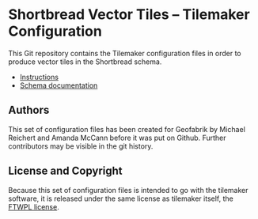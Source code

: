 # Shortbread Vector Tiles – Tilemaker Configuration

This Git repository contains the Tilemaker configuration files in order to produce
vector tiles in the Shortbread schema.

* [Instructions](https://shortbread.geofabrik.de/make-vectortiles/)
* [Schema documentation](https://shortbread.geofabrik.de/schema/)

## Authors

This set of configuration files has been created for Geofabrik by Michael Reichert 
and Amanda McCann before it was put on Github. Further contributors may be visible 
in the git history.

## License and Copyright

Because this set of configuration files is intended to go with the tilemaker software,
it is released under the same license as tilemaker itself, the [FTWPL license](./LICENCE.txt).

